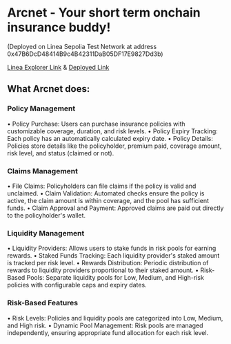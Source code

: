 # Arcnet - Your short term onchain insurance buddy!

(Deployed on Linea Sepolia Test Network at address 0x47B6DcD48414B9c4B42311DaB05DF17E9827Dd3b)

[Linea Explorer Link](https://sepolia.lineascan.build/address/0x47B6DcD48414B9c4B42311DaB05DF17E9827Dd3b) &
[Deployed Link](https://arcnet-delta.vercel.app)

## What Arcnet does:

### Policy Management

• Policy Purchase: Users can purchase insurance policies with customizable coverage, duration, and risk levels.
• Policy Expiry Tracking: Each policy has an automatically calculated expiry date.
• Policy Details: Policies store details like the policyholder, premium paid, coverage amount, risk level, and status (claimed or not).

### Claims Management

• File Claims: Policyholders can file claims if the policy is valid and unclaimed.
• Claim Validation: Automated checks ensure the policy is active, the claim amount is within coverage, and the pool has sufficient funds.
• Claim Approval and Payment: Approved claims are paid out directly to the policyholder's wallet.

### Liquidity Management

• Liquidity Providers: Allows users to stake funds in risk pools for earning rewards.
• Staked Funds Tracking: Each liquidity provider's staked amount is tracked per risk level.
• Rewards Distribution: Periodic distribution of rewards to liquidity providers proportional to their staked amount.
• Risk-Based Pools: Separate liquidity pools for Low, Medium, and High-risk policies with configurable caps and expiry dates.

### Risk-Based Features

• Risk Levels: Policies and liquidity pools are categorized into Low, Medium, and High risk.
• Dynamic Pool Management: Risk pools are managed independently, ensuring appropriate fund allocation for each risk level.
